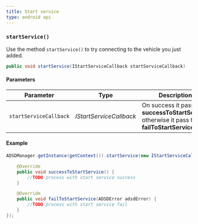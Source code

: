 ```yaml
---
title: Start service
type: android api
---
```


### `startService()`

Use the method `startService()` to try connecting to the vehicle you just added.

```java
public void startService(IStartServiceCallback startServiceCallback)
```

#### Parameters

Parameter | Type | Description | Required
----|----|----|----
`startServiceCallback` | *IStartServiceCallback* | On success it pass to **successToStartService** otherwise it pass to **failToStartService**. | Required

#### Example

```java
ADSDManager.getInstance(getContext()).startService(new IStartServiceCallback() {

    @Override
    public void successToStartService() {
        //TODO process with start service success
    }

    @Override
    public void failToStartService(ADSDError adsdError) {
        //TODO process with start service fail
    }
});
```
